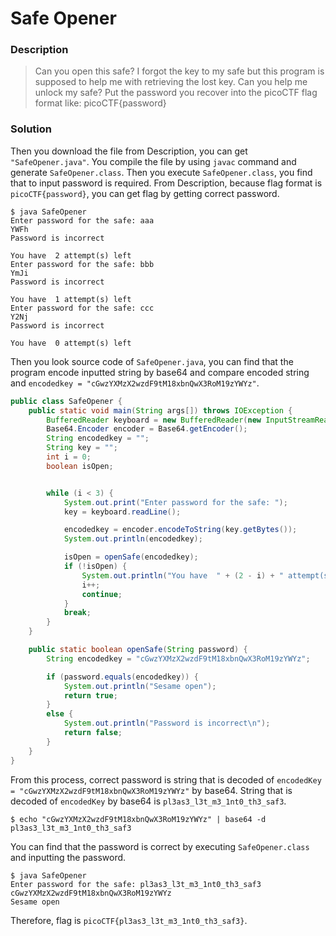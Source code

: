 # Safe Opener
### Description
> Can you open this safe? I forgot the key to my safe but this program is supposed to help me with retrieving the lost key. Can you help me unlock my safe? Put the password you recover into the picoCTF flag format like: picoCTF{password}

### Solution
Then you download the file from Description, you can get `"SafeOpener.java"`.
You compile the file by using `javac` command and generate `SafeOpener.class`.
Then you execute `SafeOpener.class`, you find that to input password is required.
From Description, because flag format is `picoCTF{password}`, you can get flag by getting correct password.
```
$ java SafeOpener
Enter password for the safe: aaa
YWFh
Password is incorrect

You have  2 attempt(s) left
Enter password for the safe: bbb
YmJi
Password is incorrect

You have  1 attempt(s) left
Enter password for the safe: ccc
Y2Nj
Password is incorrect

You have  0 attempt(s) left
```

Then you look source code of `SafeOpener.java`, you can find that the program encode inputted string by base64 and compare encoded string and `encodedkey = "cGwzYXMzX2wzdF9tM18xbnQwX3RoM19zYWYz"`.
```java
public class SafeOpener {
    public static void main(String args[]) throws IOException {
        BufferedReader keyboard = new BufferedReader(new InputStreamReader(System.in));
        Base64.Encoder encoder = Base64.getEncoder();
        String encodedkey = "";
        String key = "";
        int i = 0;
        boolean isOpen;


        while (i < 3) {
            System.out.print("Enter password for the safe: ");
            key = keyboard.readLine();

            encodedkey = encoder.encodeToString(key.getBytes());
            System.out.println(encodedkey);

            isOpen = openSafe(encodedkey);
            if (!isOpen) {
                System.out.println("You have  " + (2 - i) + " attempt(s) left");
                i++;
                continue;
            }
            break;
        }
    }

    public static boolean openSafe(String password) {
        String encodedkey = "cGwzYXMzX2wzdF9tM18xbnQwX3RoM19zYWYz";

        if (password.equals(encodedkey)) {
            System.out.println("Sesame open");
            return true;
        }
        else {
            System.out.println("Password is incorrect\n");
            return false;
        }
    }
}
```

From this process, correct password is string that is decoded of `encodedKey = "cGwzYXMzX2wzdF9tM18xbnQwX3RoM19zYWYz"` by base64.
String that is decoded of `encodedKey` by base64 is `pl3as3_l3t_m3_1nt0_th3_saf3`.
```
$ echo "cGwzYXMzX2wzdF9tM18xbnQwX3RoM19zYWYz" | base64 -d
pl3as3_l3t_m3_1nt0_th3_saf3
```

You can find that the password is correct by executing `SafeOpener.class` and inputting the password.
```
$ java SafeOpener
Enter password for the safe: pl3as3_l3t_m3_1nt0_th3_saf3
cGwzYXMzX2wzdF9tM18xbnQwX3RoM19zYWYz
Sesame open
```

Therefore, flag is `picoCTF{pl3as3_l3t_m3_1nt0_th3_saf3}`.
